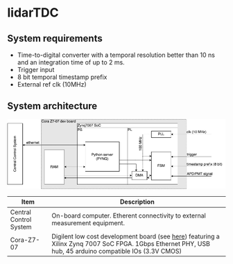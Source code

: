 # lidarTDC
## System requirements
* Time-to-digital converter with a temporal resolution better than 10 ns and an integration time of up to 2 ms.
* Trigger input
* 8 bit temporal timestamp prefix
* External ref clk (10MHz)

## System architecture
![System architecture](doc/lidarTDC.png)

| Item          | Description |
| ------------- | ------------- |
| Central Control System  |  On-board computer. Etherent connectivity to external measurement equipment. |
| Cora-Z7-07  | Digilent low cost development board (see [here](https://store.digilentinc.com/cora-z7-zynq-7000-single-core-and-dual-core-options-for-arm-fpga-soc-development)) featuring a Xilinx Zynq 7007 SoC FPGA. 1Gbps Ethernet PHY, USB hub, 45 arduino compatible IOs (3.3V CMOS)|

